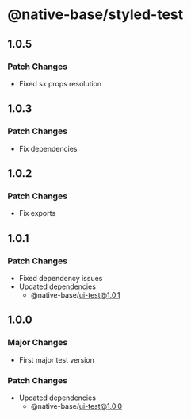 # @native-base/styled-test

## 1.0.5

### Patch Changes

- Fixed sx props resolution

## 1.0.3

### Patch Changes

- Fix dependencies

## 1.0.2

### Patch Changes

- Fix exports

## 1.0.1

### Patch Changes

- Fixed dependency issues
- Updated dependencies
  - @native-base/ui-test@1.0.1

## 1.0.0

### Major Changes

- First major test version

### Patch Changes

- Updated dependencies
  - @native-base/ui-test@1.0.0
